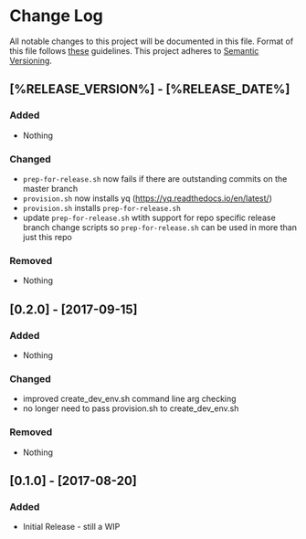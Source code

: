 # Change Log

All notable changes to this project will be documented in this file.
Format of this file follows [these](http://keepachangelog.com/) guidelines.
This project adheres to [Semantic Versioning](http://semver.org/).

## [%RELEASE_VERSION%] - [%RELEASE_DATE%]

### Added

- Nothing

### Changed

- ```prep-for-release.sh``` now fails if there are outstanding commits
on the master branch
- ```provision.sh``` now installs yq (https://yq.readthedocs.io/en/latest/)
- ```provision.sh``` installs ```prep-for-release.sh```
- update ```prep-for-release.sh``` wtith support for repo specific release
branch change scripts so ```prep-for-release.sh``` can be used in more than
just this repo

### Removed

- Nothing

## [0.2.0] - [2017-09-15]

### Added

- Nothing

### Changed

- improved create_dev_env.sh command line arg checking
- no longer need to pass provision.sh to create_dev_env.sh

### Removed

- Nothing

## [0.1.0] - [2017-08-20]

### Added

- Initial Release - still a WIP
